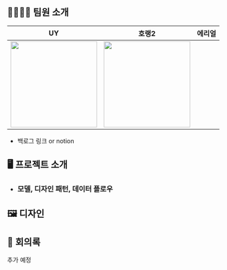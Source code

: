 
## 👨‍👩‍👦‍👦 팀원 소개

| <center>**UY**</center>   | <center>**호랭2**</center> | <center>**에리얼**</center>  |
| -------------------------------------------------------- | --------------------------------------------------------- | ---------------------------------------------------------- |
| [<img src="https://github.com/ScutiUY.png" width="200">](https://github.com/ScutiUY) |  [<img src="https://github.com/horeng2.png" width="200">](https://github.com/horeng2)| |

- 백로그 링크 or notion


## 🖥 프로젝트 소개
- ### 모델, 디자인 패턴, 데이터 플로우


## 🖼 디자인

## 💼 회의록

추가 예정

